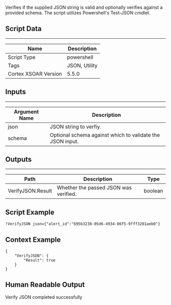Verifies if the supplied JSON string is valid and optionally verifies against a provided schema. The script utilizes Powershell's Test-JSON cmdlet.

## Script Data

---

| **Name** | **Description** |
| --- | --- |
| Script Type | powershell |
| Tags | JSON, Utility |
| Cortex XSOAR Version | 5.5.0 |

## Inputs

---

| **Argument Name** | **Description** |
| --- | --- |
| json | JSON string to verfiy. |
| schema | Optional schema against which to validate the JSON input. |

## Outputs

---

| **Path** | **Description** | **Type** |
| --- | --- | --- |
| VerifyJSON.Result | Whether the passed JSON was verified. | boolean |

## Script Example

```!VerifyJSON json={"alert_id":"695b3238-05d6-4934-86f5-9fff3201aeb0"}```

## Context Example

```
{
    "VerifyJSON": {
        "Result": true
    }
}
```

## Human Readable Output

Verify JSON completed successfully
